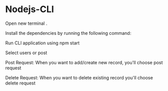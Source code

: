 # Nodejs-CLI

Open new terminal .


Install the dependencies by running the following command:


Run CLI application using npm start


Select users or post


Post Request:  When you want to add/create new record, you'll choose post request


Delete Request:  When you want to delete existing record you'll choose delete request
